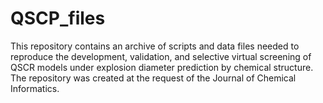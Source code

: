 # QSCP_files
This repository contains an archive of scripts and data files needed to reproduce the development, validation, and selective virtual screening of QSCR models under explosion diameter prediction by chemical structure. The repository was created at the request of the Journal of Chemical Informatics.

